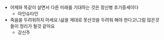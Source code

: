 - 어제와 똑같이 살면서 다른 미래를 기대하는 것은 정신병 초기증세이다
  - 아인슈타인
- 죽음을 두려워하지 마세요.\삶을 제대로 못산것을 두려워 해야 한다고\그럼 많은것들이 정리가 될것 같아요
  - 강신주
